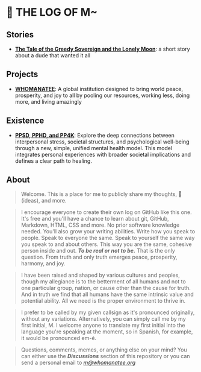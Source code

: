 # 💩 THE LOG OF M~

## Stories
- [**The Tale of the Greedy Sovereign and the Lonely Moon**](docs/the-greedy-sovereign.md): a short story about a dude that wanted it all

## Projects
- [**WHOMANATEE**](https://whomanatee.org): A global institution  designed to bring world peace, prosperity, and joy to all by pooling our resources, working less, doing more, and living amazingly

## Existence
- [**PPSD, PPHD, and PP4K**](docs/PP4K.md): Explore the deep connections between interpersonal stress, societal structures, and psychological well-being through a new, simple, unified mental health model. This model integrates personal experiences with broader societal implications and defines a clear path to healing.


## About
> Welcome. This is a place for me to publicly share my thoughts, 💩(ideas), and more.

> I encourage everyone to create their own log on GitHub like this one. It's free and you'll have a chance to learn about git, GitHub, Markdown, HTML, CSS and more. No prior software knowledge needed. You'll also grow your writing abilities. Write how you speak to people. Speak to everyone the same. Speak to yourself the same way you speak to and about others. This way you are the same, cohesive person inside and out. ***To be real or not to be.*** That is the only question. From truth and only truth emerges peace, prosperity, harmony, and joy.

> I have been raised and shaped by various cultures and peoples, though my allegiance is to the betterment of all humans and not to one particular group, nation, or cause other than the cause for truth. And in truth we find that all humans have the same intrinsic value and potential ability. All we need is the proper environment to thrive in.  

> I prefer to be called by my given callsign as it's pronounced originally, without any variations. Alternatively, you can simply call me by my first initial, M. I welcome anyone to translate my first initial into the language you're speaking at the moment, so in Spanish, for example, it would be pronounced em-é.

> Questions, comments, memes, or anything else on your mind? You can either use the ***Discussions*** section of this repository or you can send a personal email to *m@whomanatee.org*



<!--
## Very Very Deepish Thoughts
> What do you deeply think about? Here are some things that I've deeply considered.
- *incoming*


> What are your ideas?
- *incoming*

## Letters
> Public letters to groups, known individuals, unknown individuals, other life forms, inanimate objects, and more...
- *incoming*
-->
